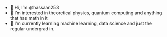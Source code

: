 - 👋 Hi, I’m @hassaan253
- 👀 I’m interested in theoretical physics, quantum computing and anything that has math in it
- 🌱 I’m currently learning machine learning, data science and just the regular undergrad in.
<!---
hassaan253/hassaan253 is a ✨ special ✨ repository because its `README.md` (this file) appears on your GitHub profile.
You can click the Preview link to take a look at your changes.
--->
